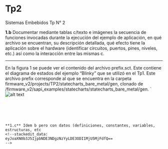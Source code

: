 # Tp2
Sistemas Embebidos Tp N° 2

**1.b** Documentar mediante tablas c/texto e imágenes la secuencia de funciones invocadas durante la ejecución del ejemplo de aplicación, en qué archivo se encuentran, su descripción detallada, qué efecto tiene la aplicación sobre el hardware (identificar circuitos, puertos, pines, niveles, etc.) así como la interacción entre las mismas c. 
____________________________________

En la figura 1 se puede ver el contenido del archivo prefix.sct. Este contiene el diagrama de
estados del ejemplo “Blinky” que se utilizó en el Tp1. Este archivo prefix corresponde al que se
encuentra en la carpeta firmware_v2/projects/TP2/statecharts_bare_metal/gen, clonado de
/firmware_v2/sapi_examples/statecharts/statecharts_bare_metal/gen.
`
![alt text](https://raw.githubusercontent.com/username/projectname/branch/path/to/img.png)
```





**1.c** Idem b pero con datos (definiciones, constantes, variables, estructuras, etc
<!--stackedit_data:
eyJoaXN0b3J5IjpbNDE3NDgzNzYyLDE3ODI1MjU5MjFdfQ==
-->